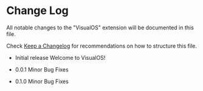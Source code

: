 # Change Log

All notable changes to the "VisualOS" extension will be documented in this file.

Check [Keep a Changelog](http://keepachangelog.com/) for recommendations on how to structure this file.


- Initial release
Welcome to VisualOS!

- 0.0.1
Minor Bug Fixes

- 0.1.0
Minor Bug Fixes
